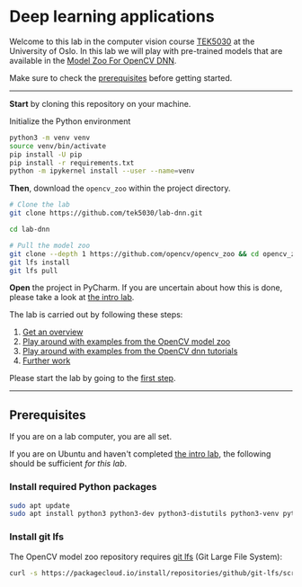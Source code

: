 # Deep learning applications
Welcome to this lab in the computer vision course [TEK5030] at the University of Oslo.
In this lab we will play with pre-trained models that are available in the [Model Zoo For OpenCV DNN][model zoo].

Make sure to check the [prerequisites](#install-git-lfs) before getting started. 

[TEK5030]: https://www.uio.no/studier/emner/matnat/its/TEK5030/
[the intro lab]: https://github.com/tek5030/lab-intro/tree/master/py
[model zoo]: https://github.com/opencv/opencv_zoo

---

**Start** by cloning this repository on your machine.

Initialize the Python environment

```bash
python3 -m venv venv
source venv/bin/activate
pip install -U pip
pip install -r requirements.txt
python -m ipykernel install --user --name=venv
```

**Then**, download the `opencv_zoo` within the project directory.

```bash
# Clone the lab
git clone https://github.com/tek5030/lab-dnn.git

cd lab-dnn

# Pull the model zoo
git clone --depth 1 https://github.com/opencv/opencv_zoo && cd opencv_zoo
git lfs install
git lfs pull
```

**Open** the project in PyCharm.
If you are uncertain about how this is done, please take a look at [the intro lab].

The lab is carried out by following these steps:

1. [Get an overview][first step]
2. [Play around with examples from the OpenCV model zoo][second step]
3. [Play around with examples from the OpenCV dnn tutorials][third step]
4. [Further work][last step]

Please start the lab by going to the [first step].

[first step]: lab-guide/1-get-an-overview.md
[second step]: lab-guide/2-model-zoo.md
[third step]: lab-guide/3-opencv-tutorials.md
[last step]: lab-guide/4-further-work.md

---

## Prerequisites
If you are on a lab computer, you are all set.

If you are on Ubuntu and haven't completed [the intro lab], the following should be sufficient _for this lab_.

### Install required Python packages
```bash
sudo apt update
sudo apt install python3 python3-dev python3-distutils python3-venv python-is-python3
```

### Install git lfs

The OpenCV model zoo repository requires [git lfs](https://git-lfs.com/) (Git Large File System):

```bash
curl -s https://packagecloud.io/install/repositories/github/git-lfs/script.deb.sh | sudo bash
```
